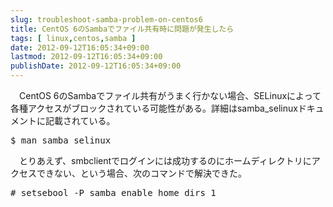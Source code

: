 ```yaml
---
slug: troubleshoot-samba-problem-on-centos6
title: CentOS 6のSambaでファイル共有時に問題が発生したら
tags: [ linux,centos,samba ]
date: 2012-09-12T16:05:34+09:00
lastmod: 2012-09-12T16:05:34+09:00
publishDate: 2012-09-12T16:05:34+09:00
---
```


<P>　CentOS 6のSambaでファイル共有がうまく行かない場合、SELinuxによって各種アクセスがブロックされている可能性がある。詳細はsamba_selinuxドキュメントに記載されている。</p>

<pre>
$ man samba_selinux
</pre>

<p>　とりあえず、smbclientでログインには成功するのにホームディレクトリにアクセスできない、という場合、次のコマンドで解決できた。</p>

<pre>
# setsebool -P samba_enable_home_dirs 1
</pre>
